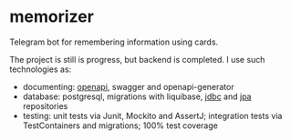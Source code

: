 # memorizer

Telegram bot for remembering information using cards.

The project is still is progress, but backend is completed.
I use such technologies as:
* documenting: [openapi](./src/main/resources/api.0.1.yaml), swagger and openapi-generator
* database: postgresql, migrations with liquibase, [jdbc](./src/main/java/com/github/bondarevv23/memorizer/repository/jdbc)
and [jpa](./src/main/java/com/github/bondarevv23/memorizer/repository/jpa) repositories
* testing: unit tests via Junit, Mockito and AssertJ; integration tests via TestContainers and migrations; 100% test coverage
